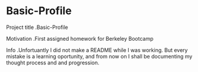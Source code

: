 # Basic-Profile
Project title .Basic-Profile

Motivation .First assigned homework for Berkeley Bootcamp

Info .Unfortuantly I did not make a README while I was working. But every mistake is a learning oportunity, and from now on I shall be documenting my thought process and and progression.
